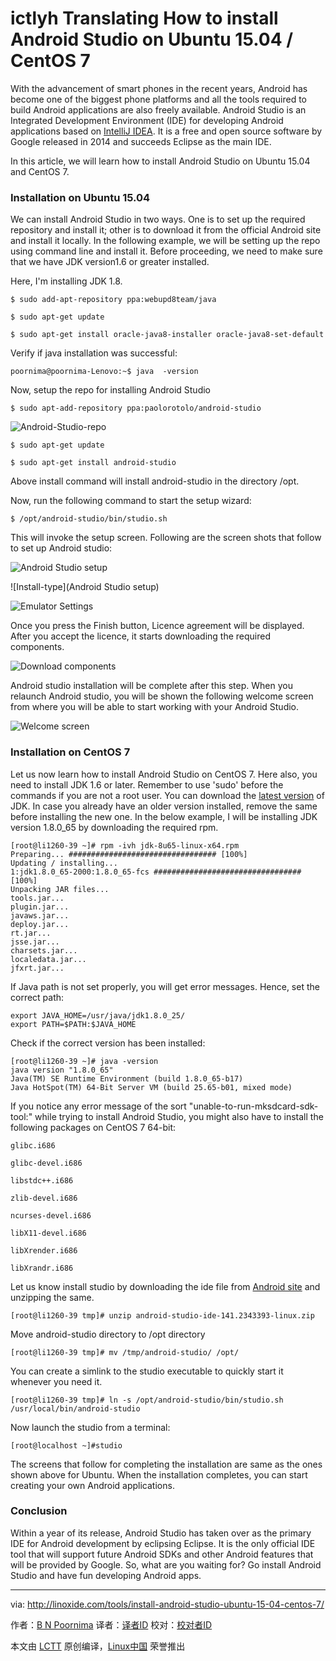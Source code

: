 ictlyh Translating
How to install Android Studio on Ubuntu 15.04 / CentOS 7
================================================================================
With the advancement of smart phones in the recent years, Android has become one of the biggest phone platforms and all the tools required to build Android applications are also freely available. Android Studio is an Integrated Development Environment (IDE) for developing Android applications based on [IntelliJ IDEA][1].  It is a free and open source software by Google released in 2014 and succeeds Eclipse as the main IDE.

In this article, we will learn how to install Android Studio on Ubuntu 15.04 and CentOS 7.

### Installation on Ubuntu 15.04 ###

We can install Android Studio in two ways. One is to set up the required repository and install it; other is to download it from the official Android site and install it locally.  In the following example,  we will be setting up the repo using command line and install it.  Before proceeding, we need to make sure that we have JDK  version1.6 or greater installed.

Here, I'm installing JDK 1.8.

    $ sudo add-apt-repository ppa:webupd8team/java

    $ sudo apt-get update

    $ sudo apt-get install oracle-java8-installer oracle-java8-set-default

Verify if java installation was successful:

    poornima@poornima-Lenovo:~$ java  -version

Now,  setup the repo for installing Android Studio

    $ sudo apt-add-repository ppa:paolorotolo/android-studio

![Android-Studio-repo](http://blog.linoxide.com/wp-content/uploads/2015/11/Android-studio-repo.png)

    $ sudo apt-get update

    $ sudo apt-get install android-studio

Above install command will install android-studio in the directory /opt.

Now, run the following command to start the setup wizard:

    $ /opt/android-studio/bin/studio.sh

This will invoke the setup screen. Following are the screen shots that follow to set up Android studio:

![Android Studio setup](http://blog.linoxide.com/wp-content/uploads/2015/11/Studio-setup.png)

![Install-type](Android Studio setup)

![Emulator Settings](http://blog.linoxide.com/wp-content/uploads/2015/11/Emulator-settings.png)

Once you press the Finish button, Licence agreement will be displayed. After you accept the licence, it starts downloading the required components.

![Download components](http://blog.linoxide.com/wp-content/uploads/2015/11/Download.png)

Android studio installation will be complete after this step. When you relaunch Android studio, you will be shown the following welcome screen from where you will be able to start working with your Android Studio.

![Welcome screen](http://blog.linoxide.com/wp-content/uploads/2015/11/Welcome-screen.png)

### Installation on CentOS 7 ###

Let us now learn how to install Android Studio on CentOS 7. Here also, you need to install JDK 1.6 or later.  Remember to use 'sudo' before the commands if you are not a root user.  You can download the [latest version][2] of JDK. In case you already have an older version installed, remove the same before installing the new one. In the below example, I will be installing JDK version 1.8.0_65 by downloading the required rpm.

    [root@li1260-39 ~]# rpm -ivh jdk-8u65-linux-x64.rpm
    Preparing... ################################# [100%]
    Updating / installing...
    1:jdk1.8.0_65-2000:1.8.0_65-fcs ################################# [100%]
    Unpacking JAR files...
    tools.jar...
    plugin.jar...
    javaws.jar...
    deploy.jar...
    rt.jar...
    jsse.jar...
    charsets.jar...
    localedata.jar...
    jfxrt.jar...

If Java path is not set properly, you will get error messages. Hence, set the correct path:

    export JAVA_HOME=/usr/java/jdk1.8.0_25/
    export PATH=$PATH:$JAVA_HOME

Check if the correct version has been installed:

    [root@li1260-39 ~]# java -version
    java version "1.8.0_65"
    Java(TM) SE Runtime Environment (build 1.8.0_65-b17)
    Java HotSpot(TM) 64-Bit Server VM (build 25.65-b01, mixed mode)

If you notice any error message of the sort  "unable-to-run-mksdcard-sdk-tool:" while trying to install Android Studio, you might also have to install the following packages on CentOS 7 64-bit:

    glibc.i686

    glibc-devel.i686

    libstdc++.i686

    zlib-devel.i686

    ncurses-devel.i686

    libX11-devel.i686

    libXrender.i686

    libXrandr.i686

Let us know install studio by downloading the ide file from [Android site][3] and unzipping the same.

    [root@li1260-39 tmp]# unzip android-studio-ide-141.2343393-linux.zip

Move android-studio directory to /opt directory

    [root@li1260-39 tmp]# mv /tmp/android-studio/ /opt/

You can create a simlink to the studio executable to quickly start it whenever you need it.

    [root@li1260-39 tmp]# ln -s /opt/android-studio/bin/studio.sh /usr/local/bin/android-studio

Now launch the studio from a terminal:

    [root@localhost ~]#studio

The screens that follow for completing the installation are same as the ones shown above for Ubuntu.  When the installation completes, you can start creating your own Android applications.

### Conclusion ###

Within a year of its release, Android Studio has taken over as the primary IDE for Android development by eclipsing Eclipse.  It is the only official IDE tool that will  support future  Android SDKs and other Android features that will be provided by Google. So, what are you waiting for? Go install Android Studio and have fun developing Android apps.

--------------------------------------------------------------------------------

via: http://linoxide.com/tools/install-android-studio-ubuntu-15-04-centos-7/

作者：[B N Poornima][a]
译者：[译者ID](https://github.com/译者ID)
校对：[校对者ID](https://github.com/校对者ID)

本文由 [LCTT](https://github.com/LCTT/TranslateProject) 原创编译，[Linux中国](https://linux.cn/) 荣誉推出

[a]:http://linoxide.com/author/bnpoornima/
[1]:https://www.jetbrains.com/idea/
[2]:http://www.oracle.com/technetwork/java/javase/downloads/jdk8-downloads-2133151.html
[3]:http://developer.android.com/sdk/index.html